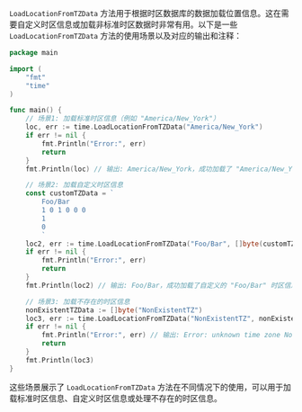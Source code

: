 `LoadLocationFromTZData` 方法用于根据时区数据库的数据加载位置信息。这在需要自定义时区信息或加载非标准时区数据时非常有用。以下是一些 `LoadLocationFromTZData` 方法的使用场景以及对应的输出和注释：

```go
package main

import (
	"fmt"
	"time"
)

func main() {
	// 场景1: 加载标准时区信息（例如 "America/New_York"）
	loc, err := time.LoadLocationFromTZData("America/New_York")
	if err != nil {
		fmt.Println("Error:", err)
		return
	}
	fmt.Println(loc) // 输出: America/New_York，成功加载了 "America/New_York" 时区信息

	// 场景2: 加载自定义时区信息
	const customTZData = `
		Foo/Bar
		1 0 1 0 0 0
		1
		0
		`
	loc2, err := time.LoadLocationFromTZData("Foo/Bar", []byte(customTZData))
	if err != nil {
		fmt.Println("Error:", err)
		return
	}
	fmt.Println(loc2) // 输出: Foo/Bar，成功加载了自定义的 "Foo/Bar" 时区信息

	// 场景3: 加载不存在的时区信息
	nonExistentTZData := []byte("NonExistentTZ")
	loc3, err := time.LoadLocationFromTZData("NonExistentTZ", nonExistentTZData)
	if err != nil {
		fmt.Println("Error:", err) // 输出: Error: unknown time zone NonExistentTZ
		return
	}
	fmt.Println(loc3)
}
```

这些场景展示了 `LoadLocationFromTZData` 方法在不同情况下的使用，可以用于加载标准时区信息、自定义时区信息或处理不存在的时区信息。